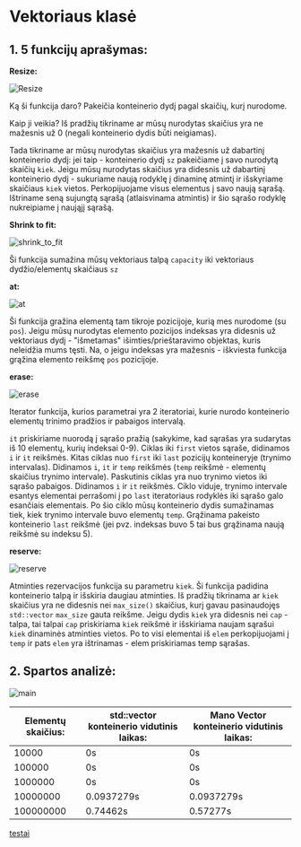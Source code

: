 # Vektoriaus klasė
## 1. 5 funkcijų aprašymas:
**Resize:**

![Resize](https://imgur.com/VMqP9ql.png)

Ką ši funkcija daro? Pakeičia konteinerio dydį pagal skaičių, kurį nurodome.

Kaip ji veikia? Iš pradžių tikriname ar mūsų nurodytas skaičius yra ne mažesnis už 0 (negali konteinerio dydis būti neigiamas).

Tada tikriname ar mūsų nurodytas skaičius yra mažesnis už dabartinį konteinerio dydį: jei taip - konteinerio dydį `sz` pakeičiame į savo nurodytą skaičių `kiek`. Jeigu mūsų nurodytas skaičius yra didesnis už dabartinį konteinerio dydį - sukuriame naują rodyklę į dinaminę atmintį ir išskyriame skaičiaus `kiek` vietos. Perkopijuojame visus elementus į savo naują sąrašą. Ištriname seną sujungtą sąrašą (atlaisvinama atmintis) ir šio sąrašo rodyklę nukreipiame į naująjį sąrašą.

**Shrink to fit:**

![shrink_to_fit](https://imgur.com/fAQ7LKZ.png)

Ši funkcija sumažina mūsų vektoriaus talpą `capacity` iki vektoriaus dydžio/elementų skaičiaus `sz`


**at:**

![at](https://imgur.com/Km7Zftu.png)

Ši funkcija gražina elementą tam tikroje pozicijoje, kurią mes nurodome (su `pos`).
Jeigu mūsų nurodytas elemento pozicijos indeksas yra didesnis už vektoriaus dydį - "išmetamas" išimties/prieštaravimo objektas, kuris neleidžia mums tęsti. Na, o jeigu indeksas yra mažesnis - iškviesta funkcija grąžina elemento reikšmę `pos` pozicijoje.

**erase:**

![erase](https://imgur.com/W0lNEXo.png)

Iterator funkcija, kurios parametrai yra 2 iteratoriai, kurie nurodo konteinerio elementų trinimo pradžios ir pabaigos intervalą.

`it` priskiriame nuorodą į sąrašo pražią (sakykime, kad sąrašas yra sudarytas iš 10 elementų, kurių indeksai 0-9). Ciklas iki `first` vietos sąraše, didinamos `i` ir `it` reikšmės. Kitas ciklas nuo `first` iki `last` pozicijų konteineryje (trynimo intervalas). Didinamos `i`, `it` ir `temp` reikšmės (`temp` reikšmė - elementų skaičius trynimo intervale). Paskutinis ciklas yra nuo trynimo vietos iki sąrašo pabaigos. Didinamos `i` ir `it` reikšmės. Ciklo viduje, trynimo intervale esantys elementai perrašomi į po `last` iteratoriaus rodyklės iki sąrašo galo esančiais elementais. Po šio ciklo mūsų konteinerio dydis sumažinamas tiek, kiek trynimo intervale buvo elementų `temp`.
Grąžinama pakeisto konteinerio `last` reikšmė (jei pvz. indeksas buvo 5 tai bus grąžinama naują reikšmė su indeksu 5).


**reserve:**

![reserve](https://imgur.com/xZC7IBb.png)

Atminties rezervacijos funkcija su parametru `kiek`. Ši funkcija padidina konteinerio talpą ir išskiria daugiau atminties. Iš pradžių tikrinama ar `kiek` skaičius yra ne didesnis nei `max_size()` skaičius, kurį gavau pasinaudojęs `std::vector` `max_size` gauta reikšme. Jeigu dydis `kiek` yra didesnis nei `cap` - talpa, tai talpai `cap` priskiriama `kiek` reikšmė ir išskiriama naujam sąrašui `kiek` dinaminės atminties vietos. Po to visi elementai iš `elem` perkopijuojami į `temp` ir pats `elem` yra ištrinamas - elem priskiriamas temp sąrašas.


## 2. Spartos analizė:

![main](https://imgur.com/ciX1Ff9.png)

| Elementų skaičius: | std::vector konteinerio vidutinis laikas: | Mano Vector konteinerio vidutinis laikas: |
| ----- | ---- | --- |
| 10000 | 0s | 0s |
| 100000 | 0s | 0s |
| 1000000 | 0s | 0s |
| 10000000 | 0.0937279s | 0.0937279s |
| 100000000 | 0.74462s | 0.57277s |

[testai](https://imgur.com/a/gdD4NqI)
